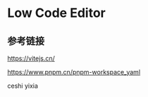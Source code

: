 # Low Code Editor

## 参考链接

https://vitejs.cn/

https://www.pnpm.cn/pnpm-workspace_yaml

ceshi yixia 
